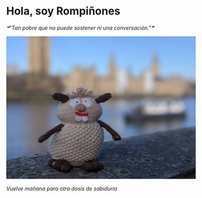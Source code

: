 # Hola, soy Rompiñones

<!--STARTS_HERE_QUOTE_README-->
<i>❝"Tan pobre que no puede sostener ni una conversación."❞</i>
<!--ENDS_HERE_QUOTE_README-->

<!--START_SECTION:update_image-->
![alt text](https://raw.githubusercontent.com/focaalvarez/rompinones/main/.github/images/00100lrPORTRAIT_00100_BURST20220205102226649_COVER.jpg?raw=true)
<!--END_SECTION:update_image-->

*Vuelve mañana para otra dosis de sabiduría*
